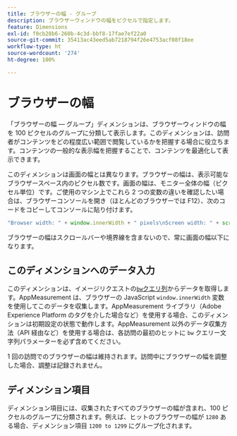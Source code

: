 ```yaml
---
title: ブラウザーの幅 - グループ
description: ブラウザーウィンドウの幅をピクセルで指定します。
feature: Dimensions
exl-id: f0cb28b6-260b-4c3d-bbf8-17fae7ef22a0
source-git-commit: 35413ac43eed5ab7218794f26e4753acf08f18ee
workflow-type: ht
source-wordcount: '274'
ht-degree: 100%

---
```


# ブラウザーの幅

「ブラウザーの幅 — グループ」ディメンションは、ブラウザーウィンドウの幅を 100 ピクセルのグループに分類して表示します。このディメンションは、訪問者がコンテンツをどの程度広い範囲で閲覧しているかを把握する場合に役立ちます。コンテンツの一般的な表示幅を把握することで、コンテンツを最適化して表示できます。

このディメンションは画面の幅とは異なります。ブラウザーの幅は、表示可能なブラウザースペース内のピクセル数です。画面の幅は、モニター全体の幅（ピクセル単位）です。ご使用のマシン上でこれら 2 つの変数の違いを確認したい場合は、ブラウザーコンソールを開き（ほとんどのブラウザーでは F12）、次のコードをコピーしてコンソールに貼り付けます。

```javascript
"Browser width: " + window.innerWidth + " pixels\nScreen width: " + screen.width + " pixels";
```

ブラウザーの幅はスクロールバーや境界線を含まないので、常に画面の幅以下になります。

## このディメンションへのデータ入力

このディメンションは、イメージリクエストの[`bw`クエリ列](/help/implement/validate/query-parameters.md)からデータを取得します。AppMeasurement は、ブラウザーの JavaScript `window.innerWidth` 変数を使用してこのデータを収集します。AppMeasurement ライブラリ（Adobe Experience Platform のタグを介した場合など）を使用する場合、このディメンションは初期設定の状態で動作します。AppMeasurement 以外のデータ収集方法（API 経由など）を使用する場合は、各訪問の最初のヒットに `bw` クエリー文字列パラメーターを必ず含めてください。

1 回の訪問でのブラウザーの幅は維持されます。訪問中にブラウザーの幅を調整した場合、調整は記録されません。

## ディメンション項目

ディメンション項目には、収集されたすべてのブラウザーの幅が含まれ、100 ピクセルのグループに分類されます。例えば、ヒットのブラウザーの幅が `1280` ある場合、ディメンション項目 `1200 to 1299` にグループ化されます。
